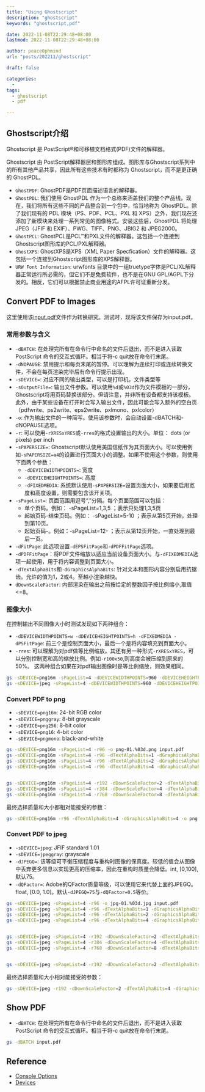 ```yaml
---
title: "Using Ghostscript"
description: "ghostscript"
keywords: "ghostscript,pdf"

date: 2022-11-08T22:29:48+08:00
lastmod: 2022-11-08T22:29:48+08:00

author: peace0phmind
url: "posts/202211/ghostscript"

draft: false

categories:
  -
tags:
  - ghostscript
  - pdf

---
```


## Ghostscript介绍

Ghostscript 是 PostScript®和可移植文档格式(PDF)文件的解释器。

Ghostscript 由 PostScript解释器层和图形库组成。图形库与Ghostscript系列中的所有其他产品共享，因此所有这些技术有时都称为 Ghostscript，而不是更正确的 GhostPDL。

- `GhostPDF`: GhostPDF是PDF页面描述语言的解释器。
- `GhostPDL`: 我们使用 GhostPDL 作为一个总称来涵盖我们的整个产品线。现在，我们将所有这些不同的产品整合到一个包中，恰当地称为 GhostPDL。除了我们现有的 PDL 模块（PS、PDF、PCL、PXL 和 XPS）之外，我们现在还添加了新模块来处理一系列常见的图像格式。安装这些后，GhostPDL 将处理 JPEG（JFIF 和 EXIF）、PWG、TIFF、PNG、JBIG2 和 JPEG2000。
- `GhostPCL`: GhostPCL是PCL™和PXL文件的解释器。这包括一个连接到Ghostscript图形库的PCL/PXL解释器。
- `GhostXPS`: GhostXPS是XPS（XML Paper Specfication）文件的解释器。这包括一个连接到Ghostscript图形库的XPS解释器。
- `URW Font Information`: urwfonts 目录中的一组truetype字体是PCL/XL解释器正常运行所必需的，但它们不是免费软件，也不是在GNU GPL/AGPL下分发的。相反，它们可以根据禁止商业用途的AFPL许可证重新分发。

## Convert PDF to Images
这里使用该[input.pdf](https://speech.ee.ntu.edu.tw/~tlkagk/courses/ML_2016/Lecture/Classification%20(v3).pdf)文件作为转换研究。测试时，现将该文件保存为input.pdf。

### 常用参数与含义
- `-dBATCH`: 在处理完所有在命令行中命名的文件后退出，而不是进入读取 PostScript 命令的交互式循环。相当于将-c quit放在命令行末尾。
- `-dNOPAUSE`: 禁用提示和每页末尾的暂停。可以理解为连续打印或连续转换文件，不会在每页渲染完毕后有命令行提示出现。
- `-sDEVICE=`: 对应不同的输出类型，可以是打印机，文件类型等
- `-sOutputFile=`: 输出文件参数。可以使用`%d`或`%03d`作为文件模板的一部分，Ghostscript将用页码替换该部分。但请注意，并非所有设备都支持该模板。此外，由于某些设备在打开时会写入输出文件，因此可能会写入额外的空白页（pdfwrite、ps2write、eps2write、pxlmono、pxlcolor）
- `-o`: 作为输出文件的一种简写。使用该参数时，会自动设置-dBATCH和-dNOPAUSE选项。
- `-r`: 可以使用`-rXRESxYRES`或`-rres`的格式设置输出的大小。单位： dots (or pixels) per inch
- `-sPAPERSIZE=`: Ghostscript默认使用美国信纸作为其页面大小。可以使用例如`-sPAPERSIZE=a4`的设置进行页面大小的调整。如果不使用这个参数，则使用下面两个参数：
  - `-dDEVICEWIDTHPOINTS=`: 宽度
  - `-dDEVICEHEIGHTPOINTS=`: 高度
  - `-dFIXEDMEDIA`: 系统默认使用`-sPAPERSIZE=`设置页面大小，如果要启用宽度和高度设置，则需要包含该开关项。
- `-sPageList=`: 页面范围用逗号“,”分隔。每个页面范围可以包括：
  - 单个页码。例如： -sPageList=1,3,5 ；表示只处理1,3,5页
  - 起始页码-结束页码。例如： -sPageList=5-10 ；表示从第5页开始，处理到第10页。
  - 起始页码-。例如：-sPageList=12- ；表示从第12页开始，一直处理到最后一页。
- `-dFitPage`: 此选项设置`-dEPSFitPage`和`-dPDFFitPage`选项。
- `-dPDFFitPage`：将PDF文件缩放以适应当前设备页面大小。与`-dFIXEDMEDIA`选项一起使用，用于将内容调整到页面大小。
- `-dTextAlphaBits`和`-dGraphicsAlphaBits`: 针对文本和图形内容分别启用抗锯齿。允许的值为1，2或4。至越小渲染越快。
- `dDownScaleFactor`: 内部渲染在输出之前按给定的整数因子按比例缩小,取值<=8。

### 图像大小
在控制输出不同图像大小时测试发现如下两种组合：
- `-dDEVICEWIDTHPOINTS=w -dDEVICEHEIGHTPOINTS=h -dFIXEDMEDIA -dPSFitPage`: 前三个是控制页面大小，最后一个是将内容填充到页面大小。
- `-rres`: 可以理解为对pdf做等比例缩放。其还有另一种形式`-rXRESxYRES`，可以分别控制宽和高的缩放比例。例如`-r100x50`,则高度会被压缩到原来的50%。
这两种组合如果在对pdf输出图像时是等比例缩放，则效果相同。

```bash
gs -sDEVICE=png16m -sPageList=4 -dDEVICEWIDTHPOINTS=960 -dDEVICEHEIGHTPOINTS=720 -dFIXEDMEDIA -dPSFitPage -dTextAlphaBits=4 -dGraphicsAlphaBits=4 -o png-00.%03d.png input.pdf
gs -sDEVICE=jpeg -sPageList=4 -dDEVICEWIDTHPOINTS=960 -dDEVICEHEIGHTPOINTS=720 -dFIXEDMEDIA -dPSFitPage -dTextAlphaBits=4 -dGraphicsAlphaBits=4 -o jpg-00.%03d.png input.pdf
```

### Convert PDF to png
- `-sDEVICE=png16m`: 24-bit RGB color
- `-sDEVICE=pnggray`: 8-bit grayscale
- `-sDEVICE=png256`: 8-bit color
- `-sDEVICE=png16`: 4-bit color
- `-sDEVICE=pngmono`: black-and-white

```bash
gs -sDEVICE=png16m -sPageList=4 -r96 -o png-01.%03d.png input.pdf
gs -sDEVICE=png16m -sPageList=4 -r96 -dTextAlphaBits=1 -dGraphicsAlphaBits=1 -o png-02.%03d.png input.pdf
gs -sDEVICE=png16m -sPageList=4 -r96 -dTextAlphaBits=2 -dGraphicsAlphaBits=2 -o png-03.%03d.png input.pdf
gs -sDEVICE=png16m -sPageList=4 -r96 -dTextAlphaBits=4 -dGraphicsAlphaBits=4 -o png-04.%03d.png input.pdf


gs -sDEVICE=png16m -sPageList=4 -r192 -dDownScaleFactor=2 -dTextAlphaBits=4 -dGraphicsAlphaBits=4 -o png-05.%03d.png input.pdf
gs -sDEVICE=png16m -sPageList=4 -r384 -dDownScaleFactor=4 -dTextAlphaBits=4 -dGraphicsAlphaBits=4 -o png-06.%03d.png input.pdf
gs -sDEVICE=png16m -sPageList=4 -r768 -dDownScaleFactor=8 -dTextAlphaBits=4 -dGraphicsAlphaBits=4 -o png-07.%03d.png input.pdf
```

最终选择质量和大小都相对能接受的参数：
```bash
gs -sDEVICE=png16m -r96 -dTextAlphaBits=4 -dGraphicsAlphaBits=4 -o png.%03d.png input.pdf
```

### Convert PDF to jpeg
- `-sDEVICE=jpeg`: JFIF standard 1.01
- `-sDEVICE=jpeggray`: grayscale
- `-dJPEGQ=`: 该等级可平衡压缩程度与重构时图像的保真度。较低的值会从图像中丢弃更多信息以实现更高的压缩率，因此在重构时质量会降低。int, [0,100], 默认75。
- `-dQFactor=`: Adobe的QFactor质量等级，可以使用它来代替上面的JPEGQ。float, [0.0, 1.0]。默认`-dJPEGQ=75`与`-dQFactor=0.5`等价。

```bash
gs -sDEVICE=jpeg -sPageList=4 -r96 -o jpg-01.%03d.jpg input.pdf
gs -sDEVICE=jpeg -sPageList=4 -r96 -dTextAlphaBits=1 -dGraphicsAlphaBits=1 -o jpg-02.%03d.jpg input.pdf
gs -sDEVICE=jpeg -sPageList=4 -r96 -dTextAlphaBits=2 -dGraphicsAlphaBits=2 -o jpg-03.%03d.jpg input.pdf
gs -sDEVICE=jpeg -sPageList=4 -r96 -dTextAlphaBits=4 -dGraphicsAlphaBits=4 -o jpg-04.%03d.jpg input.pdf


gs -sDEVICE=jpeg -sPageList=4 -r192 -dDownScaleFactor=2 -dTextAlphaBits=4 -dGraphicsAlphaBits=4 -o jpg-05.%03d.jpg input.pdf
gs -sDEVICE=jpeg -sPageList=4 -r384 -dDownScaleFactor=4 -dTextAlphaBits=4 -dGraphicsAlphaBits=4 -o jpg-06.%03d.jpg input.pdf
gs -sDEVICE=jpeg -sPageList=4 -r768 -dDownScaleFactor=8 -dTextAlphaBits=4 -dGraphicsAlphaBits=4 -o jpg-07.%03d.jpg input.pdf


gs -sDEVICE=jpeg -sPageList=4 -r192 -dDownScaleFactor=2 -dTextAlphaBits=4 -dGraphicsAlphaBits=4 -dQFactor=70 -o jpg-08.%03d.jpg input.pdf
```

最终选择质量和大小相对能接受的参数：
```bash
gs -sDEVICE=jpeg -r192 -dDownScaleFactor=2 -dTextAlphaBits=4 -dGraphicsAlphaBits=4 -o 01.%03d.jpg input.pdf
```

## Show PDF
- `-dBATCH`: 在处理完所有在命令行中命名的文件后退出，而不是进入读取 PostScript 命令的交互式循环。相当于将-c quit放在命令行末尾。

```bash
gs -dBATCH input.pdf
```


## Reference
- [Console Options](https://ghostscript.readthedocs.io/en/latest/Use.html)
- [Devices](https://ghostscript.readthedocs.io/en/latest/Devices.html)
